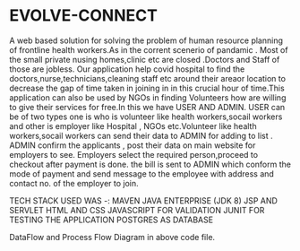 # EVOLVE-CONNECT

A web based solution for solving the problem of human resource planning of frontline health workers.As  in the corrent scenerio of pandamic . Most of the small private nusing homes,clinic etc are closed .Doctors and Staff of those are jobless. Our application help covid hospital to find the doctors,nurse,technicians,cleaning staff etc around their areaor location  to decrease the gap of time taken in joining  in in this crucial hour of time.This application can also be used by NGOs in finding Volunteers how are willing to give their services for free.In this we have USER AND ADMIN.
 USER can be of two types one is  who is volunteer like health workers,socail workers and other is employer like Hospital , NGOs etc.Volunteer like health workers,socail workers can send their data to ADMIN for adding to list .
 ADMIN confirm the applicants , post their data on main website for employers to see. Employers select the required person,proceed to checkout after payment is done. the bill is sent to ADMIN which conform the mode  of payment and send message to the employee with address and contact no. of the employer to join.

TECH STACK USED WAS -:
MAVEN
JAVA ENTERPRISE (JDK 8)
JSP AND SERVLET
HTML  AND CSS
JAVASCRIPT FOR VALIDATION
JUNIT FOR TESTING THE APPLICATION
POSTGRES   AS DATABASE



DataFlow and Process Flow Diagram in above code file.
